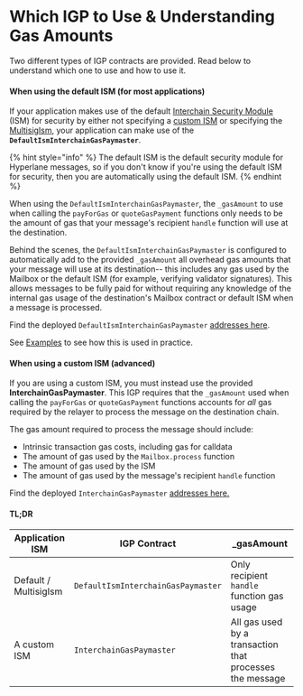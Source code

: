 # Which IGP to Use & Understanding Gas Amounts

Two different types of IGP contracts are provided. Read below to understand which one to use and how to use it.

#### When using the default ISM (for most applications)

If your application makes use of the default [Interchain Security Module](../../receive-1.md#interchain-security-modules) (ISM) for security by either not specifying a [custom ISM](../../receive-1.md#specifying-custom-isms) or specifying the [MultisigIsm](../../../../resources/addresses.md#multisigism), your application can make use of the **`DefaultIsmInterchainGasPaymaster`**.

{% hint style="info" %}
The default ISM is the default security module for Hyperlane messages, so if you don't know if you're using the default ISM for security, then you are automatically using the default ISM.
{% endhint %}

When using the `DefaultIsmInterchainGasPaymaster`, the `_gasAmount` to use when calling the `payForGas` or `quoteGasPayment` functions only needs to be the amount of gas that your message's recipient `handle` function will use at the destination.

Behind the scenes, the `DefaultIsmInterchainGasPaymaster` is configured to automatically add to the provided `_gasAmount` all overhead gas amounts that your message will use at its destination-- this includes any gas used by the Mailbox or the default ISM (for example, verifying validator signatures). This allows messages to be fully paid for without requiring any knowledge of the internal gas usage of the destination's Mailbox contract or default ISM when a message is processed.

Find the deployed `DefaultIsmInterchainGasPaymaster` [addresses here](../../../../resources/addresses.md#defaultisminterchaingaspaymaster).

See [Examples](../../paying-for-interchain-gas/examples.md) to see how this is used in practice.

#### When using a custom ISM (advanced)

If you are using a custom ISM, you must instead use the provided **InterchainGasPaymaster**. This IGP requires that the `_gasAmount` used when calling the `payForGas` or `quoteGasPayment` functions accounts for _all_ gas required by the relayer to process the message on the destination chain.

The gas amount required to process the message should include:

* Intrinsic transaction gas costs, including gas for calldata
* The amount of gas used by the `Mailbox.process` function
* The amount of gas used by the ISM
* The amount of gas used by the message's recipient `handle` function

Find the deployed `InterchainGasPaymaster` [addresses here.](../../../../resources/addresses.md#interchaingaspaymaster)

#### TL;DR

| Application ISM       | IGP Contract                       | \_gasAmount                                              |
| --------------------- | ---------------------------------- | -------------------------------------------------------- |
| Default / MultisigIsm | `DefaultIsmInterchainGasPaymaster` | Only recipient `handle` function gas usage               |
| A custom ISM          | `InterchainGasPaymaster`           | All gas used by a transaction that processes the message |
